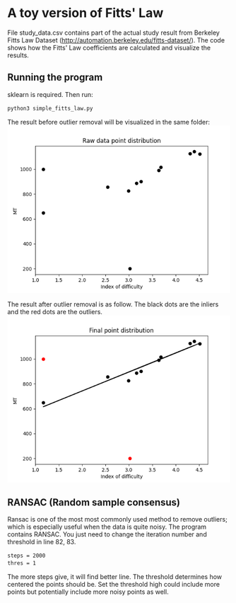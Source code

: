 # A toy version of Fitts' Law

File study_data.csv contains part of the actual study result from Berkeley Fitts Law Dataset (http://automation.berkeley.edu/fitts-dataset/). The code shows how the Fitts' Law coefficients are calculated and visualize the results. 

## Running the program 

sklearn is required. Then run: 
```bash
python3 simple_fitts_law.py
```

The result before outlier removal will be visualized in the same folder:
![raw](raw_data.png)

The result after outlier removal is as follow. The black dots are the inliers and the red dots are the outliers.
![vis](fitts_law.png)

## RANSAC (Random sample consensus)

Ransac is one of the most most commonly used method to remove outliers; which is especially useful when the data is quite noisy. The program contains RANSAC. You just need to change the iteration number and threshold in line 82, 83.

```bash
steps = 2000
thres = 1
```

The more steps give, it will find better line. The threshold determines how centered the points should be. Set the threshold high could include more points but potentially include more noisy points as well.